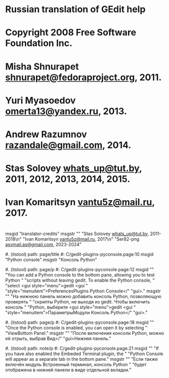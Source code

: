 # Russian translation of GEdit help
# Copyright 2008 Free Software Foundation Inc.
# Misha Shnurapet <shnurapet@fedoraproject.org>, 2011.
# Yuri Myasoedov <omerta13@yandex.ru>, 2013.
# Andrew Razumnov <razandale@gmail.com>, 2014.
# Stas Solovey <whats_up@tut.by>, 2011, 2012, 2013, 2014, 2015.
# Ivan Komaritsyn <vantu5z@mail.ru>, 2017.
#
msgid "translator-credits"
msgstr ""
"Stas Solovey <whats_up@tut.by>, 2011-2018\n"
"Ivan Komaritsyn <vantu5z@mail.ru>, 2017\n"
"Ser82-png <asvmail.as@gmail.com>, 2023-2024"

#. (itstool) path: page/title
#: C/gedit-plugins-pyconsole.page:10
msgid "Python console"
msgstr "Консоль Python"

#. (itstool) path: page/p
#: C/gedit-plugins-pyconsole.page:12
msgid ""
"You can add a Python console to the bottom pane, allowing you to test Python "
"scripts without leaving <app>gedit</app>. To enable the Python console, "
"select <guiseq><gui style=\"menu\">gedit</gui> <gui "
"style=\"menuitem\">Preferences</gui><gui>Plugins</gui> <gui>Python Console</"
"gui></guiseq>."
msgstr ""
"На нижнюю панель можно добавить консоль Python, позволяющую проверять "
"скрипты Python, не выходя из <app>gedit</app>. Чтобы включить консоль "
"Python, выберите <guiseq><gui style=\"menu\">gedit</gui> <gui "
"style=\"menuitem\">Параметры</gui><gui>Модули</gui> <gui>Консоль Python</"
"gui></guiseq>."

#. (itstool) path: page/p
#: C/gedit-plugins-pyconsole.page:18
msgid ""
"Once the Python console is enabled, you can open it by selecting "
"<guiseq><gui>View</gui><gui>Bottom Panel</gui></guiseq>."
msgstr ""
"После включения консоли Python, можно её отрыть, выбрав <guiseq><gui>Вид</"
"gui><gui>Нижняя панель</gui></guiseq>."

#. (itstool) path: note/p
#: C/gedit-plugins-pyconsole.page:21
msgid ""
"If you have also enabled the <gui>Embeded Terminal</gui> plugin, the "
"<gui>Python Console</gui> will appear as a separate tab in the bottom pane."
msgstr ""
"Если также включён модуль <gui>Встроенный терминал</gui>, консоль Python "
"будет отображена в нижней панели в виде отдельной вкладки."
